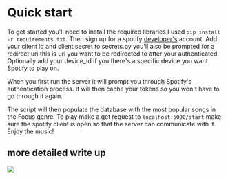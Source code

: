 # Quick start
To get started you'll need to install the required libraries I used `pip install -r requirements.txt`.  Then sign up for a spotify [developer's](https://developer.spotify.com/) account. Add your client id and client secret to secrets.py you'll also be prompted for a redirect uri this is url you want to be redirected to after your authenticated. Optionally add your device_id if you there's a specific device you want Spotify to play on.

When you first run the server it will prompt you through Spotify's authentication process. It will then cache your tokens so you won't have to go through it again.

The script will then populate the database with the most popular songs in the Focus genre. To play make a get request to `localhost:5000/start` make sure the spotify client is open so that the server can communicate with it. Enjoy the music!

## more detailed write up
[<img src="https://s3.amazonaws.com/alicereuter.com/assets/img/song/Screencap.png">](https://alicereuter.com/posts/Study%20Music%20Finder.html)
